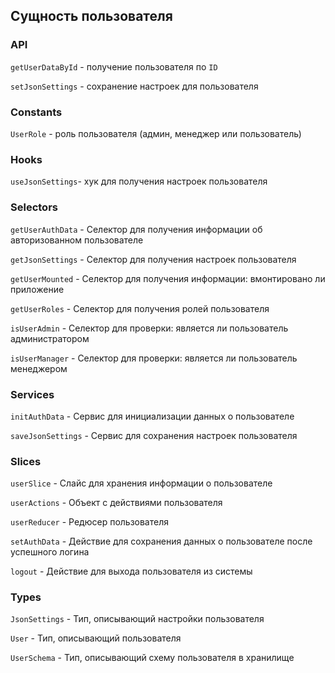 ## Сущность пользователя

### API

`getUserDataById` - получение пользователя по `ID`

`setJsonSettings` - сохранение настроек для пользователя

### Constants

`UserRole` - роль пользователя (админ, менеджер или пользователь)

### Hooks

`useJsonSettings`- хук для получения настроек пользователя

### Selectors

`getUserAuthData` - Селектор для получения информации об авторизованном пользователе

`getJsonSettings` - Селектор для получения настроек пользователя

`getUserMounted` - Селектор для получения информации: вмонтировано ли приложение

`getUserRoles` - Селектор для получения ролей пользователя

`isUserAdmin` - Селектор для проверки: является ли пользователь администратором

`isUserManager` - Селектор для проверки: является ли пользователь менеджером

### Services

`initAuthData` - Сервис для инициализации данных о пользователе

`saveJsonSettings` - Сервис для сохранения настроек пользователя

### Slices

`userSlice` - Слайс для хранения информации о пользователе

`userActions` - Объект с действиями пользователя

`userReducer` - Редюсер пользователя

`setAuthData` - Действие для сохранения данных о пользователе после успешного логина

`logout` - Действие для выхода пользователя из системы

### Types

`JsonSettings` - Тип, описывающий настройки пользователя

`User` - Тип, описывающий пользователя

`UserSchema` - Тип, описывающий схему пользователя в хранилище
